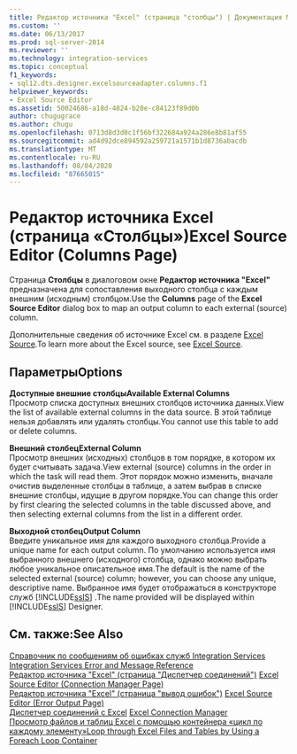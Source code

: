```yaml
---
title: Редактор источника "Excel" (страница "столбцы") | Документация Майкрософт
ms.custom: ''
ms.date: 06/13/2017
ms.prod: sql-server-2014
ms.reviewer: ''
ms.technology: integration-services
ms.topic: conceptual
f1_keywords:
- sql12.dts.designer.excelsourceadapter.columns.f1
helpviewer_keywords:
- Excel Source Editor
ms.assetid: 50024686-a18d-4824-b20e-c84123f89d0b
author: chugugrace
ms.author: chugu
ms.openlocfilehash: 0713d8d3d0c1f56bf322684a924a286e8b81af55
ms.sourcegitcommit: ad4d92dce894592a259721a1571b1d8736abacdb
ms.translationtype: MT
ms.contentlocale: ru-RU
ms.lasthandoff: 08/04/2020
ms.locfileid: "87665015"
---
```

# <a name="excel-source-editor-columns-page"></a><span data-ttu-id="93364-102">Редактор источника Excel (страница «Столбцы»)</span><span class="sxs-lookup"><span data-stu-id="93364-102">Excel Source Editor (Columns Page)</span></span>
  <span data-ttu-id="93364-103">Страница **Столбцы** в диалоговом окне **Редактор источника "Excel"** предназначена для сопоставления выходного столбца с каждым внешним (исходным) столбцом.</span><span class="sxs-lookup"><span data-stu-id="93364-103">Use the **Columns** page of the **Excel Source Editor** dialog box to map an output column to each external (source) column.</span></span>  
  
 <span data-ttu-id="93364-104">Дополнительные сведения об источнике Excel см. в разделе [Excel Source](data-flow/excel-source.md).</span><span class="sxs-lookup"><span data-stu-id="93364-104">To learn more about the Excel source, see [Excel Source](data-flow/excel-source.md).</span></span>  
  
## <a name="options"></a><span data-ttu-id="93364-105">Параметры</span><span class="sxs-lookup"><span data-stu-id="93364-105">Options</span></span>  
 <span data-ttu-id="93364-106">**Доступные внешние столбцы**</span><span class="sxs-lookup"><span data-stu-id="93364-106">**Available External Columns**</span></span>  
 <span data-ttu-id="93364-107">Просмотр списка доступных внешних столбцов источника данных.</span><span class="sxs-lookup"><span data-stu-id="93364-107">View the list of available external columns in the data source.</span></span> <span data-ttu-id="93364-108">В этой таблице нельзя добавлять или удалять столбцы.</span><span class="sxs-lookup"><span data-stu-id="93364-108">You cannot use this table to add or delete columns.</span></span>  
  
 <span data-ttu-id="93364-109">**Внешний столбец**</span><span class="sxs-lookup"><span data-stu-id="93364-109">**External Column**</span></span>  
 <span data-ttu-id="93364-110">Просмотр внешних (исходных) столбцов в том порядке, в котором их будет считывать задача.</span><span class="sxs-lookup"><span data-stu-id="93364-110">View external (source) columns in the order in which the task will read them.</span></span> <span data-ttu-id="93364-111">Этот порядок можно изменить, вначале очистив выделенные столбцы в таблице, а затем выбрав в списке внешние столбцы, идущие в другом порядке.</span><span class="sxs-lookup"><span data-stu-id="93364-111">You can change this order by first clearing the selected columns in the table discussed above, and then selecting external columns from the list in a different order.</span></span>  
  
 <span data-ttu-id="93364-112">**Выходной столбец**</span><span class="sxs-lookup"><span data-stu-id="93364-112">**Output Column**</span></span>  
 <span data-ttu-id="93364-113">Введите уникальное имя для каждого выходного столбца.</span><span class="sxs-lookup"><span data-stu-id="93364-113">Provide a unique name for each output column.</span></span> <span data-ttu-id="93364-114">По умолчанию используется имя выбранного внешнего (исходного) столбца, однако можно выбрать любое уникальное описательное имя.</span><span class="sxs-lookup"><span data-stu-id="93364-114">The default is the name of the selected external (source) column; however, you can choose any unique, descriptive name.</span></span> <span data-ttu-id="93364-115">Выбранное имя будет отображаться в конструкторе служб [!INCLUDE[ssIS](../includes/ssis-md.md)] .</span><span class="sxs-lookup"><span data-stu-id="93364-115">The name provided will be displayed within [!INCLUDE[ssIS](../includes/ssis-md.md)] Designer.</span></span>  
  
## <a name="see-also"></a><span data-ttu-id="93364-116">См. также:</span><span class="sxs-lookup"><span data-stu-id="93364-116">See Also</span></span>  
 <span data-ttu-id="93364-117">[Справочник по сообщениям об ошибках служб Integration Services](../../2014/integration-services/integration-services-error-and-message-reference.md) </span><span class="sxs-lookup"><span data-stu-id="93364-117">[Integration Services Error and Message Reference](../../2014/integration-services/integration-services-error-and-message-reference.md) </span></span>  
 <span data-ttu-id="93364-118">[Редактор источника "Excel" &#40;страница "Диспетчер соединений"&#41;](../../2014/integration-services/excel-source-editor-connection-manager-page.md) </span><span class="sxs-lookup"><span data-stu-id="93364-118">[Excel Source Editor &#40;Connection Manager Page&#41;](../../2014/integration-services/excel-source-editor-connection-manager-page.md) </span></span>  
 <span data-ttu-id="93364-119">[Редактор источника "Excel" &#40;страница "вывод ошибок"&#41;](../../2014/integration-services/excel-source-editor-error-output-page.md) </span><span class="sxs-lookup"><span data-stu-id="93364-119">[Excel Source Editor &#40;Error Output Page&#41;](../../2014/integration-services/excel-source-editor-error-output-page.md) </span></span>  
 <span data-ttu-id="93364-120">[Диспетчер соединений с Excel](connection-manager/excel-connection-manager.md) </span><span class="sxs-lookup"><span data-stu-id="93364-120">[Excel Connection Manager](connection-manager/excel-connection-manager.md) </span></span>  
 [<span data-ttu-id="93364-121">Просмотр файлов и таблиц Excel с помощью контейнера «цикл по каждому элементу»</span><span class="sxs-lookup"><span data-stu-id="93364-121">Loop through Excel Files and Tables by Using a Foreach Loop Container</span></span>](control-flow/foreach-loop-container.md)  
  
  
